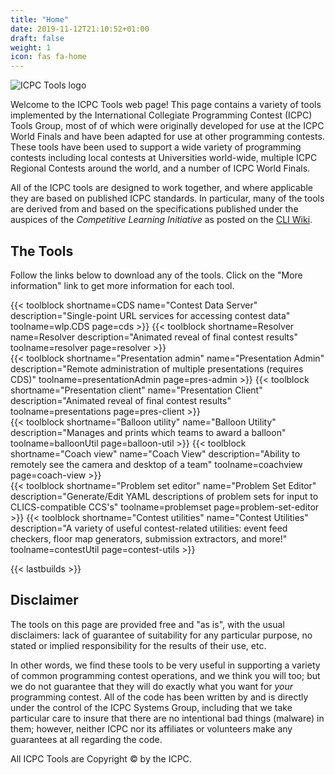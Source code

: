 ```yaml
---
title: "Home"
date: 2019-11-12T21:10:52+01:00
draft: false
weight: 1
icon: fas fa-home
---
```


![ICPC Tools logo](/img/logo-full.png)

Welcome to the ICPC Tools web page! This page contains a variety of tools implemented by the International Collegiate Programming Contest (ICPC) Tools Group, most of of which were originally developed for use at the ICPC World Finals and have been adapted for use at other programming contests.
These tools have been used to support a wide variety of programming contests including local contests at Universities world-wide, multiple ICPC Regional Contests around the world, and a number of ICPC World Finals.

All of the ICPC tools are designed to work together, and where applicable they are based on published ICPC standards. In particular, many of the tools are derived from and based on the specifications published under the auspices of the *Competitive Learning Initiative* as posted on the [CLI Wiki](https://clics.ecs.baylor.edu/index.php).

## The Tools

Follow the links below to download any of the tools. Click on the "More information" link to get more information for each tool.

<div class="row">
    {{< toolblock shortname=CDS name="Contest Data Server" description="Single-point URL services for accessing contest data" toolname=wlp.CDS page=cds >}}
    {{< toolblock shortname=Resolver name=Resolver description="Animated reveal of final contest results" toolname=resolver page=resolver >}}
</div>
<div class="row">
    {{< toolblock shortname="Presentation admin" name="Presentation Admin" description="Remote administration of multiple presentations (requires CDS)" toolname=presentationAdmin page=pres-admin >}}
    {{< toolblock shortname="Presentation client" name="Presentation Client" description="Animated reveal of final contest results" toolname=presentations page=pres-client >}}
</div>
<div class="row">
    {{< toolblock shortname="Balloon utility" name="Balloon Utility" description="Manages and prints which teams to award a balloon" toolname=balloonUtil page=balloon-util >}}
    {{< toolblock shortname="Coach view" name="Coach View" description="Ability to remotely see the camera and desktop of a team" toolname=coachview page=coach-view >}}
</div>
<div class="row">
    {{< toolblock shortname="Problem set editor" name="Problem Set Editor" description="Generate/Edit YAML descriptions of problem sets for input to CLICS-compatible CCS's" toolname=problemset page=problem-set-editor >}}
    {{< toolblock shortname="Contest utilities" name="Contest Utilities" description="A variety of useful contest-related utilities: event feed checkers, floor map generators, submission extractors, and more!" toolname=contestUtil page=contest-utils >}}
</div>

{{< lastbuilds >}}

## Disclaimer

The tools on this page are provided free and "as is", with the usual disclaimers: lack of guarantee of suitability for any particular purpose, no stated or implied responsibility for the results of their use, etc.

In other words, we find these tools to be very useful in supporting a variety of common programming contest operations, and we think you will too; but we do not guarantee that they will do exactly what you want for *your* programming contest. All of the code has been written by and is directly under the control of the ICPC Systems Group, including that we take particular care to insure that there are no intentional bad things (malware) in them; however, neither ICPC nor its affiliates or volunteers make any guarantees at all regarding the code.

All ICPC Tools are Copyright &copy; by the ICPC.
